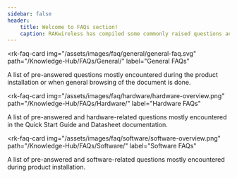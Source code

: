 ```yaml
---
sidebar: false
header:
    title: Welcome to FAQs section!
    caption: RAKwireless has compiled some commonly raised questions and categorized them into three — General, Hardware, and Software. Browse through these sections to answer your inquiries and provide you more information about the products. If you have unanswered questions left, message us through the chat box or immerse in the RAKWireless Forum.
---
```


<div class="flex flex-center q-gutter-sm">

<rk-faq-card
  img="/assets/images/faq/general/general-faq.svg"
  path="/Knowledge-Hub/FAQs/General/"
  label="General FAQs"
>

A list of pre-answered questions mostly encountered during the product installation or when general browsing of the document is done. 

</rk-faq-card>

<rk-faq-card
  img="/assets/images/faq/hardware/hardware-overview.png"
  path="/Knowledge-Hub/FAQs/Hardware/"
  label="Hardware FAQs"
>

A list of pre-answered and hardware-related questions mostly encountered in the Quick Start Guide and Datasheet documentation.

</rk-faq-card>

<rk-faq-card
  img="/assets/images/faq/software/software-overview.png"
  path="/Knowledge-Hub/FAQs/Software/"
  label="Software FAQs"
>

A list of pre-answered and software-related questions mostly encountered during product installation.

</rk-faq-card>

</div>
